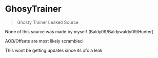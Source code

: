 # GhosyTrainer
> Ghosty Trainer Leaked Source

None of this source was made by myself (Baldy09/Baldywaldy09/Hunter)

AOB/Offsets are most likely scrambled

This wont be getting updates since its ofc a leak
